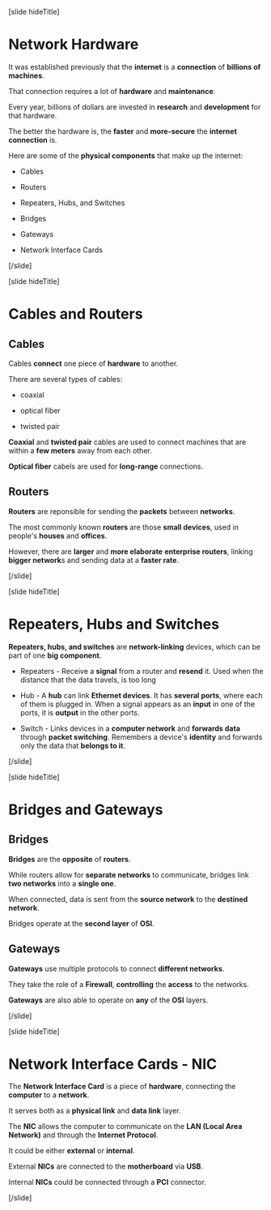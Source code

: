 [slide hideTitle]

# Network Hardware

It was established previously that the **internet** is a **connection** of **billions of machines**.

That connection requires a lot of **hardware** and **maintenance**.

Every year, billions of dollars are invested in **research** and **development** for that hardware.

The better the hardware is, the **faster** and **more-secure** the **internet connection** is.

Here are some of the **physical components** that make up the internet:

- Cables

- Routers

- Repeaters, Hubs, and Switches

- Bridges

- Gateways

- Network Interface Cards

[/slide]

[slide hideTitle]

# Cables and Routers

## Cables

Cables **connect** one piece of **hardware** to another.

There are several types of cables:

- coaxial

- optical fiber

- twisted pair

**Coaxial** and **twisted pair** cables are used to connect machines that are within a **few meters** away from each other.

**Optical fiber** cabels are used for **long-range** connections.

## Routers

**Routers** are reponsible for sending the **packets** between **networks**.

The most commonly known **routers** are those **small devices**, used in people's **houses** and **offices**.

However, there are **larger** and **more elaborate** **enterprise routers**, linking **bigger network**s and sending data at a **faster rate**.

[/slide]

[slide hideTitle]

# Repeaters, Hubs and Switches

**Repeaters, hubs, and switches** are **network-linking** devices, which can be part of one **big component**.

- Repeaters - Receive a **signal** from a router and **resend** it. Used when the distance that the data travels, is too long

- Hub - A **hub** can link **Ethernet devices**. It has **several ports**, where each of them is plugged in. When a signal appears as an **input** in one of the ports, it is **output** in the other ports.

- Switch - Links devices in a **computer network** and **forwards data** through **packet switching**. Remembers a device's **identity** and forwards only the data that **belongs to it**.

[/slide]

[slide hideTitle]

# Bridges and Gateways

## Bridges

**Bridges** are the **opposite** of **routers**.

While routers allow for **separate networks** to communicate, bridges link **two networks** into a **single one**.

When connected, data is sent from the **source network** to the **destined network**.

Bridges operate at the **second layer** of **OSI**.

## Gateways

**Gateways** use multiple protocols to connect **different networks**.

They take the role of a **Firewall**, **controlling** the **access** to the networks.

**Gateways** are also able to operate on **any** of the **OSI** layers.

[/slide]

[slide hideTitle]

# Network Interface Cards - NIC

The **Network Interface Card** is a piece of **hardware**, connecting the **computer** to a **network**.

It serves both as a **physical link** and **data link** layer.

The **NIC** allows the computer to communicate on the **LAN (Local Area Network)** and through the **Internet Protocol**.

It could be either **external** or **internal**.

External **NICs** are connected to the **motherboard** via **USB**.

Internal **NICs** could be connected through a **PCI** connector.

[/slide]
